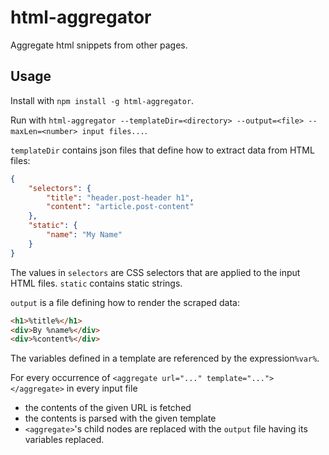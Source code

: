 # html-aggregator 
Aggregate html snippets from other pages.

## Usage
Install with `npm install -g html-aggregator`.

Run with `html-aggregator --templateDir=<directory> --output=<file> --maxLen=<number> input files...`.

`templateDir` contains json files that define how to extract data from HTML files:
````json
{
    "selectors": {
        "title": "header.post-header h1",
        "content": "article.post-content"
    },
    "static": {
        "name": "My Name"
    }
}
````

The values in `selectors` are CSS selectors that are applied to the input HTML files. `static` contains static strings.

`output` is a file defining how to render the scraped data:
````HTML
<h1>%title%</h1>
<div>By %name%</div>
<div>%content%</div>
````
The variables defined in a template are referenced by the expression`%var%`.

For every occurrence of `<aggregate url="..." template="..."></aggregate>` in every input file
- the contents of the given URL is fetched
- the contents is parsed with the given template
- `<aggregate>`'s child nodes are replaced with the `output` file having its variables replaced.
     